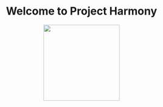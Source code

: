 <h1 align="center">Welcome to Project Harmony</h1>
<p align="center"> 
  <img width="200" height="200" src="https://i.imgur.com/DU1OZbt.png">
</p>


</h1>


</h3>
